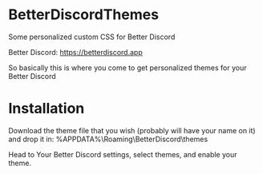 # BetterDiscordThemes
Some personalized custom CSS for Better Discord

Better Discord: https://betterdiscord.app

So basically this is where you come to get personalized themes for your Better Discord

# Installation

Download the theme file that you wish (probably will have your name on it) and drop it in:
%APPDATA%\Roaming\BetterDiscord\themes

Head to Your Better Discord settings, select themes, and enable your theme.
